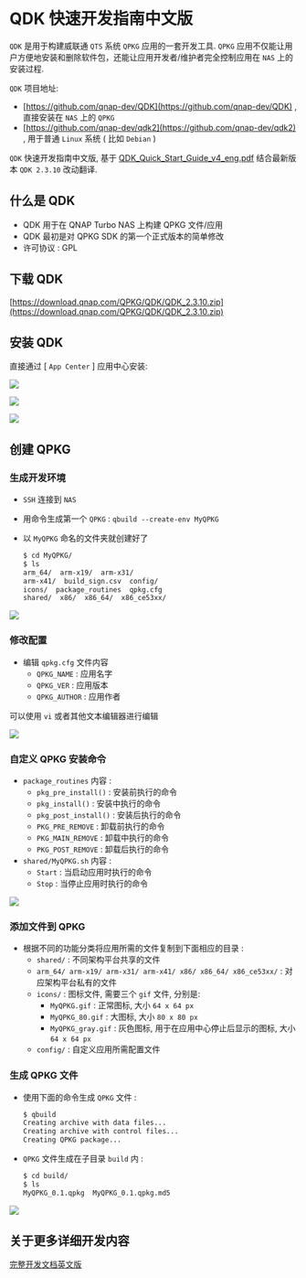 # QDK 快速开发指南中文版


`QDK` 是用于构建威联通 `QTS` 系统 `QPKG` 应用的一套开发工具. `QPKG` 应用不仅能让用户方便地安装和删除软件包，还能让应用开发者/维护者完全控制应用在 `NAS` 上的安装过程.

<!--more-->

`QDK` 项目地址:

- [https://github.com/qnap-dev/QDK](https://github.com/qnap-dev/QDK) , 直接安装在 `NAS` 上的 `QPKG`
- [https://github.com/qnap-dev/qdk2](https://github.com/qnap-dev/qdk2) , 用于普通 `Linux` 系统 ( 比如 `Debian` )

`QDK` 快速开发指南中文版, 基于 [QDK_Quick_Start_Guide_v4_eng.pdf](https://cdn.jsdelivr.net/gh/Jay-Young/jsDelivrCDN@master/docs/hugo/qdk-quick-start-guide-zh/QDK_Quick_Start_Guide_v4_eng.pdf) 结合最新版本 `QDK 2.3.10` 改动翻译.

## 什么是 QDK

- QDK 用于在 QNAP Turbo NAS 上构建 QPKG 文件/应用
- QDK 最初是对 QPKG SDK 的第一个正式版本的简单修改
- 许可协议 : GPL

## 下载 QDK

[https://download.qnap.com/QPKG/QDK/QDK_2.3.10.zip](https://download.qnap.com/QPKG/QDK/QDK_2.3.10.zip)

## 安装 QDK

直接通过 [ `App Center` ] 应用中心安装:

![](https://cdn.jsdelivr.net/gh/Jay-Young/jsDelivrCDN@master/assets/images/hugo/qdk-quick-start-guide-zh/QQ拼音截图20200517143450.png)

![](https://cdn.jsdelivr.net/gh/Jay-Young/jsDelivrCDN@master/assets/images/hugo/qdk-quick-start-guide-zh/QQ拼音截图20200517143543.png)

![](https://cdn.jsdelivr.net/gh/Jay-Young/jsDelivrCDN@master/assets/images/hugo/qdk-quick-start-guide-zh/QQ拼音截图20200517143624.png)

## 创建 QPKG

### 生成开发环境

- `SSH` 连接到 `NAS`
- 用命令生成第一个 `QPKG` : `qbuild --create-env MyQPKG`
- 以 `MyQPKG` 命名的文件夹就创建好了

  ```bash
  $ cd MyQPKG/
  $ ls
  arm_64/  arm-x19/  arm-x31/
  arm-x41/  build_sign.csv  config/
  icons/  package_routines  qpkg.cfg
  shared/  x86/  x86_64/  x86_ce53xx/
  ```

![](https://cdn.jsdelivr.net/gh/Jay-Young/jsDelivrCDN@master/assets/images/hugo/qdk-quick-start-guide-zh/QQ拼音截图20200517152423.png)

### 修改配置

- 编辑 `qpkg.cfg` 文件内容
  - `QPKG_NAME` : 应用名字
  - `QPKG_VER` : 应用版本
  - `QPKG_AUTHOR` : 应用作者

可以使用 `vi` 或者其他文本编辑器进行编辑

![](https://cdn.jsdelivr.net/gh/Jay-Young/jsDelivrCDN@master/assets/images/hugo/qdk-quick-start-guide-zh/QQ拼音截图20200517153124.png)

### 自定义 QPKG 安装命令

- `package_routines` 内容 :
  - `pkg_pre_install()` : 安装前执行的命令
  - `pkg_install()` : 安装中执行的命令
  - `pkg_post_install()` : 安装后执行的命令
  - `PKG_PRE_REMOVE` : 卸载前执行的命令
  - `PKG_MAIN_REMOVE` : 卸载中执行的命令
  - `PKG_POST_REMOVE` : 卸载后执行的命令
- `shared/MyQPKG.sh` 内容 :
  - `Start` : 当启动应用时执行的命令
  - `Stop` : 当停止应用时执行的命令

![](https://cdn.jsdelivr.net/gh/Jay-Young/jsDelivrCDN@master/assets/images/hugo/qdk-quick-start-guide-zh/QQ拼音截图20200517154214.png)

### 添加文件到 QPKG

- 根据不同的功能分类将应用所需的文件复制到下面相应的目录 : 
  - `shared/` : 不同架构平台共享的文件
  - `arm_64/ arm-x19/ arm-x31/ arm-x41/ x86/ x86_64/ x86_ce53xx/` : 对应架构平台私有的文件
  - `icons/` : 图标文件, 需要三个 `gif` 文件, 分别是:
    - `MyQPKG.gif` : 正常图标, 大小 `64 x 64 px`
    - `MyQPKG_80.gif` : 大图标, 大小 `80 x 80 px`
    - `MyQPKG_gray.gif` : 灰色图标, 用于在应用中心停止后显示的图标, 大小 `64 x 64 px`
  - `config/` : 自定义应用所需配置文件

### 生成 QPKG 文件

- 使用下面的命令生成 `QPKG` 文件 :

  ```bash
  $ qbuild
  Creating archive with data files...
  Creating archive with control files...
  Creating QPKG package...
  ```

- `QPKG` 文件生成在子目录 `build` 内 :

  ```bash
  $ cd build/
  $ ls
  MyQPKG_0.1.qpkg  MyQPKG_0.1.qpkg.md5
  ```

![](https://cdn.jsdelivr.net/gh/Jay-Young/jsDelivrCDN@master/assets/images/hugo/qdk-quick-start-guide-zh/QQ拼音截图20200517160058.png)

## 关于更多详细开发内容

[完整开发文档英文版](https://cdn.jsdelivr.net/gh/Jay-Young/jsDelivrCDN@master/docs/hugo/qdk-quick-start-guide-zh/QDK_2.0.pdf)
